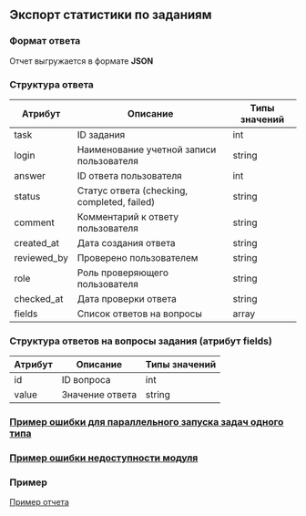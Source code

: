 ## Экспорт статистики по заданиям
### Формат ответа
Отчет выгружается в формате **JSON**

### Структура ответа
| Атрибут     | Описание                                     | Типы значений |
|-------------|----------------------------------------------| ---- |
| task        | ID задания                                   | int |
| login       | Наименование учетной записи пользователя     | string |
| answer      | ID ответа пользователя                       | int |
| status      | Статус  ответа (checking, completed, failed) | string |
| comment     | Комментарий к ответу пользователя            | string |
| created_at  | Дата создания ответа                         | string |
| reviewed_by | Проверено пользователем                      | string |
| role        | Роль проверяющего пользователя               | string |
| checked_at  | Дата проверки ответа                         | string |
| fields      | Список ответов на вопросы                    | array |

### Структура ответов на вопросы задания (атрибут fields)
| Атрибут |Описание| Типы значений |
| -------| ----- | ---- |
| id | ID вопроса | int |
| value | Значение ответа | string | null |

### [Пример ошибки для параллельного запуска задач одного типа](https://github.com/ekvio-dev/integration-api-response-examples/blob/master/examples/v2/uniq_task_error.json)
### [Пример ошибки недоступности модуля](https://github.com/ekvio-dev/integration-api-response-examples/blob/master/examples/v2/module_unavalible_error.json)
### Пример
[Пример отчета](https://github.com/ekvio-dev/integration-api-response-examples/blob/master/examples/v2/tasks/tasks-statistic.json)